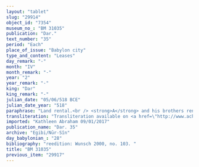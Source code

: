 ```yaml
---
layout: "tablet"
slug: "29914"
object_id: "7354"
museum_no_: "BM 31035"
publication: "Dar."
text_number: "35"
period: "Each"
place_of_issue: "Babylon city"
type_and_content: "Leases"
day_remark: "-"
month: "IV"
month_remark: "-"
year: "2"
year_remark: "-"
king: "Dar"
king_remark: "-"
julian_date: "05/06/518 BCE"
julian_date_year: "518"
paraphrase: "Land rental.<br /> <strong>A</strong> and his brothers rent land planted with trees (<em>zēru zaqpu</em>) located along the Harru-&scaron;a-Zabuna to <strong>B, </strong>who should perform gardening work (<em>nukaribbūtu</em>). In Abu (V) he should carry out the excavation work (<em>her&ucirc;tu</em>) for irrigation (<em>labku</em>), he should dig ditches using a winnowing shovel (<em>pīsu</em>). He should remove the clods (<em>akkullātu</em>) and take care of the palm fronds (<em>libbu</em>) and branches (<em>harūtu</em>). He will not cut off the twigs (<em>hūpu</em>). As long as he will farm the land with the shovel (<em>parzillu</em>), he will receive 5 kor (900 l) of dates per kor of land as gardener&#39;s remuneration (<em>&scaron;issinnu</em>). Names of 2 witnesses and the scribe.<br /> &nbsp;<br /> <strong>A</strong> = Marduk-nāṣir-apli/Itti-Marduk-balāṭu//Egibi; <strong>B</strong> = Nab&ucirc;-iddin/Kināya"
transliteration: "Transliteration available on <a href=\"http://www.achemenet.com/en/item/?/textual-sources/texts-by-regions/babylonia/babylon/1653145\" target=\"_blank\">Achemenet</a>"
imported: "Kathleen Abraham 09/01/2017"
publication_name: "Dar. 35"
archive: "Egibi/Nūr-Sîn"
day_babylonian_: "28"
bibliography: "reedition: Wunsch 2000, no. 103. "
title: "BM 31035"
previous_item: "29917"
---
```

